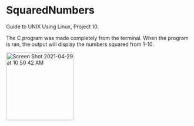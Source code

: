 # SquaredNumbers
Guide to UNIX Using Linux, Project 10.

The C program was made completely from the terminal. 
When the program is ran, the output will display the numbers squared from 1-10.

<img width="184" alt="Screen Shot 2021-04-29 at 10 50 42 AM" src="https://user-images.githubusercontent.com/52227685/116588884-4e4d7200-a8d9-11eb-9c84-bb96e400582b.png">
